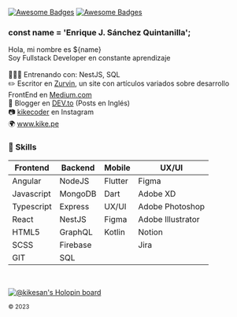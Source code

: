 [![Awesome Badges](https://img.shields.io/badge/web-kike.pe-0c1239.svg)](https://kike.pe)
[![Awesome Badges](https://img.shields.io/badge/vrs-2.0.5-ff214f.svg)](https://github.com/KikeSan)

### const name = 'Enrique J. Sánchez Quintanilla';
Hola, mi nombre es ${name} <br>
Soy Fullstack Developer en constante aprendizaje 
<br><br>
👨🏻‍💻 Entrenando con: NestJS, SQL <br>
✏️ Escritor en [Zurvin](https://medium.com/zurvin), un site con artículos variados sobre desarrollo FrontEnd en [Medium.com](https://medium.com/zurvin)<br>
📕 Blogger en [DEV.to](https://dev.to/kikesan) (Posts en Inglés)<br>
📷 [kikecoder](https://www.instagram.com/kikecoder/) en Instagram<br>
🌍 www.kike.pe

### :rocket: Skills

| Frontend   | Backend    | Mobile  | UX/UI             |
|------------|------------|---------|-------------------|
| Angular    | NodeJS     | Flutter | Figma             |
| Javascript | MongoDB    | Dart    | Adobe XD          |
| Typescript | Express    | UX/UI   | Adobe Photoshop   |
| React      | NestJS     | Figma   | Adobe Illustrator |
| HTML5      | GraphQL    | Kotlin  | Notion            |
| SCSS       | Firebase   |         | Jira              |
| GIT        | SQL        |         |                   |

<br/>

[![@kikesan's Holopin board](https://holopin.io/api/user/board?user=kikesan)](https://holopin.io/@kikesan)

<sub>© 2023</sub>
